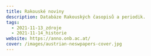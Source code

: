 ```yaml
---
title: Rakouské noviny
description: Databáze Rakouských časopisů a periodik.
tags:
  - 2021-11-13_zdroje
  - 2021-11-14_historie
website: https://anno.onb.ac.at/
cover: /images/austrian-neswpapers-cover.jpg
---
```

